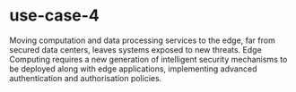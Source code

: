 # use-case-4
Moving computation and data processing services to the edge, far from secured data centers, leaves systems exposed to new threats. Edge Computing requires a new generation of intelligent security mechanisms to be deployed along with edge applications, implementing advanced authentication and authorisation policies.

